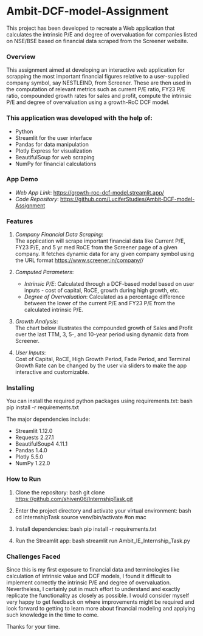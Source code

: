 # Ambit-DCF-model-Assignment

This project has been developed to recreate a Web application that calculates the intrinsic P/E and degree of overvaluation for companies listed on NSE/BSE based on financial data scraped from the Screener website.

### Overview

This assignment aimed at developing an interactive web application for scrapping the most important financial figures relative to a user-supplied company symbol, say NESTLEIND, from Screener. These are then used in the computation of relevant metrics such as current P/E ratio, FY23 P/E ratio, compounded growth rates for sales and profit, compute the intrinsic P/E and degree of overvaluation using a growth-RoC DCF model.

### This application was developed with the help of:
- Python
- Streamlit for the user interface
- Pandas for data manipulation
- Plotly Express for visualization
- BeautifulSoup for web scraping
- NumPy for financial calculations

### App Demo
- *Web App Link*: https://growth-roc-dcf-model.streamlit.app/
- *Code Repository*: https://github.com/LuciferStudies/Ambit-DCF-model-Assignment

### Features

1. *Company Financial Data Scraping*:  
   The application will scrape important financial data like Current P/E, FY23 P/E, and 5 yr med RoCE from the Screener page of a given company. It fetches dynamic data for any given company symbol using the URL format https://www.screener.in/company/<symbol>/

2. *Computed Parameters*:
   - *Intrinsic P/E*: Calculated through a DCF-based model based on user inputs - cost of capital, RoCE, growth during high growth, etc.
   - *Degree of Overvaluation*: Calculated as a percentage difference between the lower of the current P/E and FY23 P/E from the calculated intrinsic P/E.

3. *Growth Analysis*:  
   The chart below illustrates the compounded growth of Sales and Profit over the last TTM, 3, 5-, and 10-year period using dynamic data from Screener.

4. *User Inputs*:  
   Cost of Capital, RoCE, High Growth Period, Fade Period, and Terminal Growth Rate can be changed by the user via sliders to make the app interactive and customizable.

### Installing

You can install the required python packages using requirements.txt:
bash
pip install -r requirements.txt


The major dependencies include:
- Streamlit 1.12.0
- Requests 2.27.1
- BeautifulSoup4 4.11.1
- Pandas 1.4.0
- Plotly 5.5.0
- NumPy 1.22.0

### How to Run

1. Clone the repository:
   bash
   git clone https://github.com/shiven06/InternshipTask.git
   

3. Enter the project directory and activate your virtual environment:
   bash
   cd InternshipTask
   source venv/bin/activate #on mac
   

5. Install dependencies:
   bash
   pip install -r requirements.txt
   

7. Run the Streamlit app:
   bash
   streamlit run Ambit_IE_Internship_Task.py
   

### Challenges Faced

Since this is my first exposure to financial data and terminologies like calculation of intrinsic value and DCF models, I found it difficult to implement correctly the intrinsic P/E and degree of overvaluation. Nevertheless, I certainly put in much effort to understand and exactly replicate the functionality as closely as possible. I would consider myself very happy to get feedback on where improvements might be required and look forward to getting to learn more about financial modeling and applying such knowledge in the time to come.

Thanks for your time.
